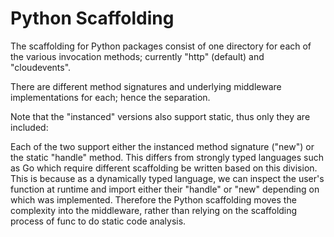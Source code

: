 # Python Scaffolding

The scaffolding for Python packages consist of one directory for each of
the various invocation methods; currently "http" (default) and "cloudevents".

There are different method signatures and underlying middleware implementations
for each; hence the separation.

Note that the "instanced" versions also support static, thus only they are
included:

Each of the two support either the instanced method signature ("new") or the
static "handle" method.  This differs from strongly typed languages such as Go
which require different scaffolding be written based on this division.
This is because as a dynamically typed language, we can inspect the user's
function at runtime and import either their "handle" or "new" depending on
which was implemented. Therefore the Python scaffolding moves the complexity
into the middleware, rather than relying on the scaffolding process of func to
do static code analysis.
